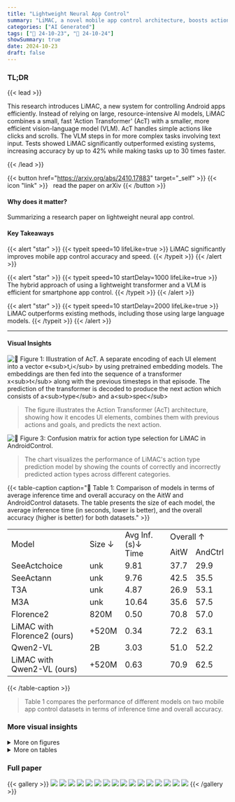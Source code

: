 ```yaml
---
title: "Lightweight Neural App Control"
summary: "LiMAC, a novel mobile app control architecture, boosts action accuracy by up to 42% and speeds up execution 30 times using a lightweight transformer and fine-tuned VLM."
categories: ["AI Generated"]
tags: ["🔖 24-10-23", "🤗 24-10-24"]
showSummary: true
date: 2024-10-23
draft: false
---
```


### TL;DR


{{< lead >}}

This research introduces LiMAC, a new system for controlling Android apps efficiently.  Instead of relying on large, resource-intensive AI models, LiMAC combines a small, fast 'Action Transformer' (AcT) with a smaller, more efficient vision-language model (VLM).  AcT handles simple actions like clicks and scrolls. The VLM steps in for more complex tasks involving text input.  Tests showed LiMAC significantly outperformed existing systems, increasing accuracy by up to 42% while making tasks up to 30 times faster.

{{< /lead >}}


{{< button href="https://arxiv.org/abs/2410.17883" target="_self" >}}
{{< icon "link" >}} &nbsp; read the paper on arXiv
{{< /button >}}

#### Why does it matter?
Summarizing a research paper on lightweight neural app control.
#### Key Takeaways

{{< alert "star" >}}
{{< typeit speed=10 lifeLike=true >}} LiMAC significantly improves mobile app control accuracy and speed. {{< /typeit >}}
{{< /alert >}}

{{< alert "star" >}}
{{< typeit speed=10 startDelay=1000 lifeLike=true >}} The hybrid approach of using a lightweight transformer and a VLM is efficient for smartphone app control. {{< /typeit >}}
{{< /alert >}}

{{< alert "star" >}}
{{< typeit speed=10 startDelay=2000 lifeLike=true >}} LiMAC outperforms existing methods, including those using large language models. {{< /typeit >}}
{{< /alert >}}

------
#### Visual Insights



![](figures/figures_4_0.png "🔼 Figure 1: Illustration of AcT. A separate encoding of each UI element into a vector e<sub>t,i</sub> by using pretrained embedding models. The embeddings are then fed into the sequence of a transformer x<sub>t</sub> along with the previous timesteps in that episode. The prediction of the transformer is decoded to produce the next action which consists of a<sub>type</sub> and a<sub>spec</sub>")

> The figure illustrates the Action Transformer (AcT) architecture, showing how it encodes UI elements, combines them with previous actions and goals, and predicts the next action.





![](charts/charts_15_0.png "🔼 Figure 3: Confusion matrix for action type selection for LiMAC in AndroidControl.")

> The chart visualizes the performance of LiMAC's action type prediction model by showing the counts of correctly and incorrectly predicted action types across different categories.





{{< table-caption caption="🔽 Table 1: Comparison of models in terms of average inference time and overall accuracy on the AitW and AndroidControl datasets. The table presents the size of each model, the average inference time (in seconds, lower is better), and the overall accuracy (higher is better) for both datasets." >}}
<table id='1' style='font-size:18px'><tr><td rowspan="2">Model</td><td rowspan="2">Size ↓</td><td rowspan="2">Avg Inf. (s)↓ Time</td><td colspan="2">Overall ↑</td></tr><tr><td>AitW</td><td>AndCtrl</td></tr><tr><td>SeeActchoice</td><td>unk</td><td>9.81</td><td>37.7</td><td>29.9</td></tr><tr><td>SeeActann</td><td>unk</td><td>9.76</td><td>42.5</td><td>35.5</td></tr><tr><td>T3A</td><td>unk</td><td>4.87</td><td>26.9</td><td>53.1</td></tr><tr><td>M3A</td><td>unk</td><td>10.64</td><td>35.6</td><td>57.5</td></tr><tr><td>Florence2</td><td>820M</td><td>0.50</td><td>70.8</td><td>57.0</td></tr><tr><td>LiMAC with Florence2 (ours)</td><td>+520M</td><td>0.34</td><td>72.2</td><td>63.1</td></tr><tr><td>Qwen2-VL</td><td>2B</td><td>3.03</td><td>51.0</td><td>52.2</td></tr><tr><td>LiMAC with Qwen2-VL (ours)</td><td>+520M</td><td>0.63</td><td>70.9</td><td>62.5</td></tr></table>{{< /table-caption >}}

> Table 1 compares the performance of different models on two mobile app control datasets in terms of inference time and overall accuracy.



### More visual insights

<details>
<summary>More on figures
</summary>


![](figures/figures_5_0.png "🔼 Figure 2: The architecture of LiMAC. The history of observations-actions {ot, at-1, Ot-1..} and goal g are processed to vector x and passed to AcT. The image observation omg with the bounding boxes and the goal g are passed as inputs to the VLM. The VLM is only called if an action that requires text completion is selected, based on the action type output of AcT. The action is finally selected based on the protocol described in Section 3.")

> The figure illustrates the LiMAC architecture, showing the interaction between the Action Transformer (AcT), the Vision-Language Model (VLM), and the input data (goal and observations).


![](figures/figures_16_0.png "🔼 Figure 4: Relaxed target element in yellow (timestep 3) and failed action in red (final timestep). The target element of the click in timestep 3 is considered correct under our relaxed accuracy because its bounding box is almost identical to the correct element, and clicking either would have the same effect (opening the text bar). In the final timestep, the agent inputs text 'Detroit' rather than 'Las Vegas', a clear confusion between the origin and destination of the trip stated in the goal, leading to an incorrect prediction.")

> The figure shows an example of a successful episode with a relaxed target element and a failed action, highlighting the model's performance and areas for improvement.


![](figures/figures_16_1.png "🔼 Figure 5: Relaxed input-text in yellow (timestep 4) and overall successful episode. Timestep 4 is considered correct under our relaxed input-text textual component because it is simply the singular form of the correct text, leading to a Jaccard index greater than 0.5 and presumably the same search results. The episode terminates successfully, with all timesteps being considered correct under our evaluation metrics.")

> The figure shows a successful episode of a mobile phone control task, where the agent correctly interacts with various apps to complete a given goal, illustrating the relaxed accuracy metric for input-text actions.


</details>




<details>
<summary>More on tables
</summary>


{{< table-caption caption="🔽 Table 1: Comparison of models in terms of average inference time and overall accuracy on the AitW and AndroidControl datasets. The table presents the size of each model, the average inference time (in seconds, lower is better), and the overall accuracy (higher is better) for both datasets." >}}
<table id='1' style='font-size:20px'><tr><td rowspan="2">Framework</td><td colspan="3">Modules Used</td><td rowspan="2">Avg Inf. ⓢ+ Time</td><td colspan="2">Overall↑</td></tr><tr><td>Type</td><td>Click</td><td>Text</td><td>AitW</td><td>AndCtrl</td></tr><tr><td>T3A only</td><td>T3A</td><td>T3A</td><td>T3A</td><td>4.87</td><td>26.9</td><td>53.1</td></tr><tr><td>LiMAC (ours)</td><td>AcT</td><td>T3A</td><td>T3A</td><td>4.03</td><td>42.7</td><td>65.4</td></tr><tr><td>LiMAC (ours)</td><td>AcT</td><td>AcT</td><td>T3A</td><td>1.04</td><td>69.8</td><td>63.2</td></tr><tr><td>M3A only</td><td>M3A</td><td>M3A</td><td>M3A</td><td>10.64</td><td>35.6</td><td>57.5</td></tr><tr><td>LiMAC (ours)</td><td>AcT</td><td>M3A</td><td>M3A</td><td>8.40</td><td>52.6</td><td>66.8</td></tr><tr><td>LiMAC (ours)</td><td>AcT</td><td>AcT</td><td>M3A</td><td>1.87</td><td>70.0</td><td>62.5</td></tr><tr><td>Florence only</td><td>Florence2</td><td>Florence2</td><td>Florence2</td><td>0.50</td><td>70.8</td><td>57.0</td></tr><tr><td>LiMAC (ours)</td><td>AcT</td><td>Florence2</td><td>Florence2</td><td>0.72</td><td>71.6</td><td>61.1</td></tr><tr><td>LiMAC (ours)</td><td>AcT</td><td>AcT</td><td>Florence2</td><td>0.34</td><td>72.2</td><td>63.1</td></tr><tr><td>Qwen only</td><td>Qwen2-VL</td><td>Qwen2-VL</td><td>Qwen2-VL</td><td>3.03</td><td>51.0</td><td>52.2</td></tr><tr><td>LiMAC (ours)</td><td>AcT</td><td>Qwen2-VL</td><td>Qwen2-VL</td><td>2.64</td><td>55.7</td><td>59.1</td></tr><tr><td>LiMAC (ours)</td><td>AcT</td><td>AcT</td><td>Qwen2-VL</td><td>0.63</td><td>70.9</td><td>62.5</td></tr><tr><td>LiMAC (ours)</td><td>AcT</td><td>M3A</td><td>T3A</td><td>7.57</td><td>52.4</td><td>67.4</td></tr></table>{{< /table-caption >}}

> Table 1 compares different models' average inference time and overall accuracy on two mobile phone control datasets.


{{< table-caption caption="🔽 Table 3: Action-type, click-target, and text accuracies across module combinations on the AitW and AndroidControl datasets. LiMAC achieves the best action-type accuracy in both datasets and the best click-target accuracy in AitW, while our fine-tuned Florence2 excels at text prediction." >}}
<table id='1' style='font-size:14px'><tr><td rowspan="2">Framework</td><td colspan="3">Modules Used</td><td colspan="2">Action Type</td><td colspan="2">Click Target</td><td colspan="2">Text</td></tr><tr><td>Type</td><td>Click</td><td>Text</td><td>AitW</td><td>AndCtrl</td><td>AitW</td><td>AndCtrl</td><td>AitW</td><td>AndCtrl</td></tr><tr><td>SeeAct only</td><td>SeeActchoice</td><td>SeeActchoice</td><td>SeeActchoice</td><td>67.1</td><td>66.8</td><td>36.9</td><td>48.5</td><td>69.4</td><td>67.1</td></tr><tr><td>SeeAct only</td><td>SeeActann</td><td>SeeActann</td><td>SeeActann</td><td>68.2</td><td>66.8</td><td>44.7</td><td>55.7</td><td>66.0</td><td>61.8</td></tr><tr><td>T3A only</td><td>T3A</td><td>T3A</td><td>T3A</td><td>56.2</td><td>67.7</td><td>33.5</td><td>71.1</td><td>66.5</td><td>78.4</td></tr><tr><td>M3A only</td><td>M3A</td><td>M3A</td><td>M3A</td><td>63.8</td><td>69.8</td><td>48.3</td><td>77.1</td><td>67.3</td><td>74.3</td></tr><tr><td>Qwen only</td><td>Qwen2-VL</td><td>Qwen2-VL</td><td>Qwen2-VL</td><td>81.7</td><td>70.7</td><td>53.2</td><td>55.2</td><td>70.5</td><td>75.7</td></tr><tr><td>LiMAC (ours)</td><td>AcT</td><td>Qwen2-VL</td><td>Qwen2-VL</td><td>86.9</td><td>82.3</td><td>53.2</td><td>55.2</td><td>70.5</td><td>75.7</td></tr><tr><td>LiMAC (ours)</td><td>AcT</td><td>AcT</td><td>Qwen2-VL</td><td>86.9</td><td>82.3</td><td>77.4</td><td>65.4</td><td>70.5</td><td>75.7</td></tr><tr><td>Florence only</td><td>Florence2</td><td>Florence2</td><td>Florence2</td><td>86.4</td><td>79.6</td><td>76.2</td><td>62.0</td><td>84.2</td><td>77.5</td></tr><tr><td>LiMAC (ours)</td><td>AcT</td><td>Florence2</td><td>Florence2</td><td>86.9</td><td>82.3</td><td>76.2</td><td>62.0</td><td>84.2</td><td>77.5</td></tr><tr><td>LiMAC (ours)</td><td>AcT</td><td>AcT</td><td>Florence2</td><td>86.9</td><td>82.3</td><td>77.4</td><td>65.4</td><td>84.2</td><td>77.5</td></tr></table>{{< /table-caption >}}

> The table compares the performance of different model configurations (including LiMAC and various baselines) across two datasets, evaluating their action type accuracy, click target accuracy, and text accuracy.


{{< table-caption caption="🔽 Table 4: Evaluation of three ablated versions of LiMAC using different types of input, on AndroidControl. For actions that require text completion, we use the fine-tuned Florence2." >}}
<br><table id='3' style='font-size:20px'><tr><td></td><td>Size</td><td>Action Type</td><td>Click Target</td><td>Overall</td></tr><tr><td>LiMAC</td><td>520M</td><td>82.3</td><td>65.4</td><td>63.1</td></tr><tr><td>LiMAC (no CLIP FT)</td><td>520M</td><td>81.9</td><td>62.3</td><td>60.0</td></tr><tr><td>LiMAC (no img)</td><td>433M</td><td>82.4</td><td>54.9</td><td>56.0</td></tr><tr><td>LiMAC (no txt)</td><td>410M</td><td>83.2</td><td>65.7</td><td>63.0</td></tr></table>{{< /table-caption >}}

> Table 4 presents the performance comparison of three ablated versions of LiMAC model, showing the impact of removing image or text embeddings and not fine-tuning CLIP on the overall accuracy.


{{< table-caption caption="🔽 Table 1: Comparison of models in terms of average inference time and overall accuracy on the AitW and AndroidControl datasets. The table presents the size of each model, the average inference time (in seconds, lower is better), and the overall accuracy (higher is better) for both datasets." >}}
<br><table id='1' style='font-size:16px'><tr><td colspan="3">Modules Used</td><td colspan="2">Action Type</td><td colspan="2">Click Target</td><td colspan="2">Text</td><td colspan="2">Total</td></tr><tr><td>Type</td><td>Click</td><td>Text</td><td>AiTW</td><td>AndCtr</td><td>AiTW</td><td>AndCtr</td><td>AiTW</td><td>AndCtr</td><td>AiTW</td><td>AndCtr</td></tr><tr><td>AcT</td><td>AcT</td><td>Florence2</td><td>86.9</td><td>82.3</td><td>77.4</td><td>65.4</td><td>84.2</td><td>77.5</td><td>72.2</td><td>63.1</td></tr><tr><td>AcT</td><td>Florence2</td><td>Florence2</td><td>86.9</td><td>82.3</td><td>76.2</td><td>62.0</td><td>84.2</td><td>77.5</td><td>71.6</td><td>61.1</td></tr><tr><td>AcT</td><td>AcT</td><td>Qwen2-VL</td><td>86.9</td><td>82.3</td><td>77.4</td><td>65.4</td><td>70.5</td><td>75.7</td><td>70.9</td><td>62.5</td></tr><tr><td>AcT</td><td>Qwen2-VL</td><td>Qwen2-VL</td><td>86.9</td><td>82.3</td><td>53.2</td><td>55.2</td><td>70.5</td><td>75.7</td><td>55.7</td><td>59.1</td></tr><tr><td>AcT</td><td>AcT</td><td>T3A</td><td>85.3</td><td>81.7</td><td>77.6</td><td>65.4</td><td>66.5</td><td>78.4</td><td>69.8</td><td>63.2</td></tr><tr><td>AcT</td><td>T3A</td><td>T3A</td><td>85.3</td><td>81.7</td><td>33.5</td><td>71.1</td><td>66.5</td><td>78.4</td><td>42.7</td><td>65.4</td></tr><tr><td>AcT</td><td>M3A</td><td>T3A</td><td>85.3</td><td>81.7</td><td>48.3</td><td>77.1</td><td>66.5</td><td>78.4</td><td>52.4</td><td>67.4</td></tr><tr><td>AcT</td><td>AcT</td><td>M3A</td><td>85.3</td><td>81.7</td><td>77.6</td><td>65.4</td><td>67.3</td><td>74.3</td><td>70.0</td><td>62.5</td></tr><tr><td>AcT</td><td>T3A</td><td>M3A</td><td>85.3</td><td>81.7</td><td>33.5</td><td>71.1</td><td>67.3</td><td>74.3</td><td>43.0</td><td>64.7</td></tr><tr><td>AcT</td><td>M3A</td><td>M3A</td><td>85.3</td><td>81.7</td><td>48.3</td><td>77.1</td><td>67.3</td><td>74.3</td><td>52.6</td><td>66.8</td></tr><tr><td>AcT</td><td>AcT</td><td>SeeActchoice</td><td>85.3</td><td>81.7</td><td>77.6</td><td>65.4</td><td>69.4</td><td>67.1</td><td>70.5</td><td>62.0</td></tr><tr><td>AcT</td><td>SeeActchoice</td><td>SeeActchoice</td><td>85.3</td><td>81.7</td><td>36.9</td><td>48.5</td><td>69.4</td><td>67.1</td><td>45.7</td><td>53.7</td></tr><tr><td>AcT</td><td>AcT</td><td>SeeActann</td><td>85.3</td><td>81.7</td><td>77.6</td><td>65.4</td><td>66.0</td><td>61.8</td><td>70.0</td><td>61.1</td></tr><tr><td>AcT</td><td>SeeActann</td><td>SeeActann</td><td>85.3</td><td>81.7</td><td>44.7</td><td>55.7</td><td>66.0</td><td>61.8</td><td>49.2</td><td>61.6</td></tr><tr><td>Florence2</td><td>Florence2</td><td>Florence2</td><td>86.4</td><td>79.6</td><td>76.2</td><td>62.0</td><td>84.2</td><td>77.5</td><td>70.8</td><td>57.0</td></tr><tr><td>Qwen2-VL</td><td>Qwen2-VL</td><td>Qwen2-VL</td><td>81.7</td><td>70.7</td><td>53.2</td><td>55.2</td><td>70.5</td><td>75.7</td><td>51.0</td><td>52.2</td></tr><tr><td>T3A</td><td>T3A</td><td>T3A</td><td>56.2</td><td>67.7</td><td>33.5</td><td>71.1</td><td>66.5</td><td>78.4</td><td>26.9</td><td>53.1</td></tr><tr><td>T3A</td><td>M3A</td><td>T3A</td><td>56.2</td><td>67.7</td><td>48.3</td><td>77.1</td><td>66.5</td><td>78.4</td><td>30.9</td><td>55.2</td></tr><tr><td>M3A</td><td>T3A</td><td>T3A</td><td>63.8</td><td>69.8</td><td>33.5</td><td>71.1</td><td>66.5</td><td>78.4</td><td>27.0</td><td>53.5</td></tr><tr><td>M3A</td><td>M3A</td><td>T3A</td><td>63.8</td><td>69.8</td><td>48.3</td><td>77.1</td><td>66.5</td><td>78.4</td><td>35.8</td><td>57.7</td></tr><tr><td>SeeActchoice</td><td>SeeActchoice</td><td>SeeActchoice</td><td>67.1</td><td>66.8</td><td>36.9</td><td>48.5</td><td>69.4</td><td>67.1</td><td>29.5</td><td>38.9</td></tr><tr><td>SeeActann</td><td>SeeActann</td><td>SeeActann</td><td>68.2</td><td>66.8</td><td>44.7</td><td>55.7</td><td>66.0</td><td>61.8</td><td>34.3</td><td>45.7</td></tr></table>{{< /table-caption >}}

> Table 1 compares various models' average inference time and overall accuracy on two mobile phone control datasets.


</details>


### Full paper

{{< gallery >}}
<img src="paper_images/1.png" class="grid-w50 md:grid-w33 xl:grid-w25" />
<img src="paper_images/2.png" class="grid-w50 md:grid-w33 xl:grid-w25" />
<img src="paper_images/3.png" class="grid-w50 md:grid-w33 xl:grid-w25" />
<img src="paper_images/4.png" class="grid-w50 md:grid-w33 xl:grid-w25" />
<img src="paper_images/5.png" class="grid-w50 md:grid-w33 xl:grid-w25" />
<img src="paper_images/6.png" class="grid-w50 md:grid-w33 xl:grid-w25" />
<img src="paper_images/7.png" class="grid-w50 md:grid-w33 xl:grid-w25" />
<img src="paper_images/8.png" class="grid-w50 md:grid-w33 xl:grid-w25" />
<img src="paper_images/9.png" class="grid-w50 md:grid-w33 xl:grid-w25" />
<img src="paper_images/10.png" class="grid-w50 md:grid-w33 xl:grid-w25" />
<img src="paper_images/11.png" class="grid-w50 md:grid-w33 xl:grid-w25" />
<img src="paper_images/12.png" class="grid-w50 md:grid-w33 xl:grid-w25" />
<img src="paper_images/13.png" class="grid-w50 md:grid-w33 xl:grid-w25" />
<img src="paper_images/14.png" class="grid-w50 md:grid-w33 xl:grid-w25" />
<img src="paper_images/15.png" class="grid-w50 md:grid-w33 xl:grid-w25" />
<img src="paper_images/16.png" class="grid-w50 md:grid-w33 xl:grid-w25" />
{{< /gallery >}}